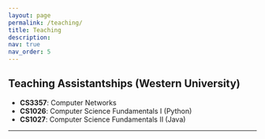 ```yaml
---
layout: page
permalink: /teaching/
title: Teaching
description:
nav: true
nav_order: 5
---
```


## Teaching Assistantships (Western University)

- **CS3357**: Computer Networks
- **CS1026**: Computer Science Fundamentals I (Python)
- **CS1027**: Computer Science Fundamentals II (Java)

---
